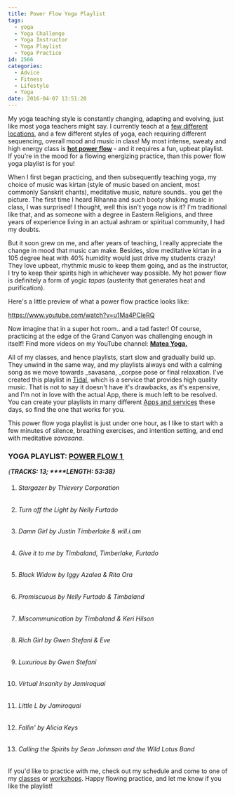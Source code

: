 ```yaml
---
title: Power Flow Yoga Playlist
tags:
  - yoga
  - Yoga Challenge
  - Yoga Instructor
  - Yoga Playlist
  - Yoga Practice
id: 2566
categories:
  - Advice
  - Fitness
  - Lifestyle
  - Yoga
date: 2016-04-07 13:51:20
---
```


My yoga teaching style is constantly changing, adapting and evolving, just like most yoga teachers might say. I currently teach at a [few different locations](http://girlintheraw.com/group-and-private-yoga-class-schedule/), and a few different styles of yoga, each requiring different sequencing, overall mood and music in class! My most intense, sweaty and high energy class is <span style="text-decoration: underline;">**hot power flow**</span> - and it requires a fun, upbeat playlist. If you're in the mood for a flowing energizing practice, than this power flow yoga playlist is for you!

When I first began practicing, and then subsequently teaching yoga, my choice of music was kirtan (style of music based on ancient, most commonly&nbsp;Sanskrit chants), meditative music, nature sounds.. you get the picture. The first time I heard Rihanna and such booty shaking music in class, I was surprised! I thought, well this isn't yoga now is it? I'm traditional like that, and as someone with a degree in Eastern Religions, and three years of experience living in an actual ashram or spiritual community, I had my doubts.

But it soon grew on me, and after years of teaching, I really appreciate the change in mood that music can make. Besides, slow meditative kirtan in a 105 degree heat with 40% humidity would just drive my students crazy! They love upbeat, rhythmic music to keep them going, and as the instructor, I try to keep their spirits high in whichever way possible. My hot power flow is definitely a form of yogic _tapas_ (austerity that generates heat and purification).

Here's a little preview of what a power flow practice looks like:&nbsp;

https://www.youtube.com/watch?v=u1Ma4PCleRQ

Now imagine that in a super hot room.. and a tad faster! Of course, practicing at the edge of the Grand Canyon was challenging enough in itself! Find more videos on my YouTube channel: <span style="text-decoration: underline;">**[Matea Yoga](https://goo.gl/IQjGYS).**</span>

All of my classes, and hence playlists, start slow and gradually build up. They unwind in the same way, and my playlists always end with a calming song as we move towards _savasana,&nbsp;_corpse pose or final relaxation.&nbsp;I've created this playlist in [Tidal](http://tidal.com/), which is a service that provides high quality music. That is not to say it doesn't have it's drawbacks, as it's expensive, and I'm not in love with the actual App, there is much left to be resolved. You can create your playlists in many different&nbsp;[Apps and services](http://girlintheraw.com/yoga-playlist/) these days, so find the one that works for you.

This power flow yoga playlist is just under one hour, as I like to start with a few minutes of silence, breathing exercises, and intention setting, and end with meditative _savasana_.&nbsp;

### **YOGA PLAYLIST: <span style="text-decoration: underline;">POWER FLOW 1&nbsp;</span>**

_{**TRACKS: 13;&nbsp;****LENGTH: 53:38}**_

1.  ###### Stargazer by Thievery Corporation

2.  ###### Turn off the Light by Nelly Furtado

3.  ###### Damn Girl by Justin Timberlake &amp; will.i.am

4.  ###### Give it to me by&nbsp;Timbaland, Timberlake, Furtado

5.  ###### Black Widow by Iggy Azalea &amp; Rita Ora

6.  ###### Promiscuous by Nelly Furtado &amp;&nbsp;Timbaland

7.  ###### Miscommunication by Timbaland &amp; Keri Hilson

8.  ###### Rich Girl by Gwen Stefani &amp; Eve

9.  ###### Luxurious by Gwen Stefani

10.  ###### Virtual Insanity by Jamiroquai

11.  ###### Little L by Jamiroquai

12.  ###### Fallin' by Alicia Keys

13.  ###### Calling the Spirits by Sean Johnson and the Wild Lotus Band
If you'd like to practice with me, check out my schedule and come to one of my [classes](http://girlintheraw.com/group-and-private-yoga-class-schedule/) or [workshops](http://girlintheraw.com/yoga-workshops-schedule/). Happy flowing practice, and let me know if you like the playlist!